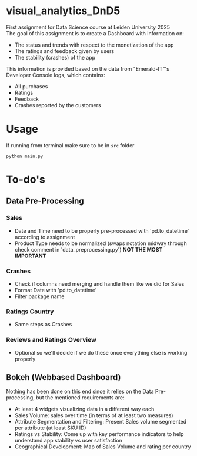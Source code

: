 # visual_analytics_DnD5
First assignment for Data Science course at Leiden University 2025  
The goal of this assignment is to create a Dashboard with information on:
- The status and trends with respect to the monetization of the app
- The ratings and feedback given by users 
- The stability (crashes) of the app  

This information is provided based on the data from "Emerald-IT"'s Developer Console logs, which contains:  
- All purchases
- Ratings
- Feedback
- Crashes reported by the customers
# Usage
If running from terminal make sure to be in `src` folder
```
python main.py
```
# To-do's
## Data Pre-Processing
### Sales 
- Date and Time need to be properly pre-processed with 'pd.to_datetime' according to assignment  
- Product Type needs to be normalized (swaps notation midway through check comment in 'data_preprocessing.py') **NOT THE MOST IMPORTANT**
### Crashes
- Check if columns need merging and handle them like we did for Sales
- Format Date with 'pd.to_datetime'
- Filter package name
### Ratings Country
- Same steps as Crashes
### Reviews and Ratings Overview
- Optional so we'll decide if we do these once everything else is working properly
## Bokeh (Webbased Dashboard)
Nothing has been done on this end since it relies on the Data Pre-processing, but the mentioned requirements are:
- At least 4 widgets visualizing data in a different way each
- Sales Volume: sales over time (in terms of at least two measures)
- Attribute Segmentation and Filtering: Present Sales volume segmented per attribute (at least SKU ID)
- Ratings vs Stability: Come up with key performance indicators to help understand app stability vs user satisfaction
- Geographical Development: Map of Sales Volume and rating per country

